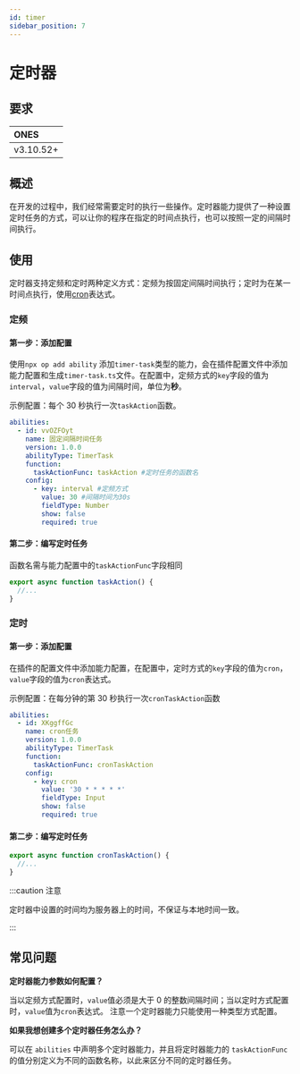 ```yaml
---
id: timer
sidebar_position: 7
---
```


# 定时器

## 要求

| **ONES**  |
| :-------- |
| v3.10.52+ |

## 概述

在开发的过程中，我们经常需要定时的执行一些操作。定时器能力提供了一种设置定时任务的方式，可以让你的程序在指定的时间点执行，也可以按照一定的间隔时间执行。

## 使用

定时器支持定频和定时两种定义方式：定频为按固定间隔时间执行；定时为在某一时间点执行，使用[cron](https://help.aliyun.com/document_detail/133509.html)表达式。

### 定频

#### 第一步：添加配置

使用`npx op add ability` 添加`timer-task`类型的能力，会在插件配置文件中添加能力配置和生成`timer-task.ts`文件。在配置中，定频方式的`key`字段的值为`interval`，`value`字段的值为间隔时间，单位为**秒**。

示例配置：每个 30 秒执行一次`taskAction`函数。

```yaml
abilities:
  - id: vvOZFOyt
    name: 固定间隔时间任务
    version: 1.0.0
    abilityType: TimerTask
    function:
      taskActionFunc: taskAction #定时任务的函数名
    config:
      - key: interval #定频方式
        value: 30 #间隔时间为30s
        fieldType: Number
        show: false
        required: true
```

#### 第二步：编写定时任务

函数名需与能力配置中的`taskActionFunc`字段相同

```typescript
export async function taskAction() {
  //...
}
```

### 定时

#### 第一步：添加配置

在插件的配置文件中添加能力配置，在配置中，定时方式的`key`字段的值为`cron`，`value`字段的值为`cron`表达式。

示例配置：在每分钟的第 30 秒执行一次`cronTaskAction`函数

```yaml
abilities:
  - id: XKggffGc
    name: cron任务
    version: 1.0.0
    abilityType: TimerTask
    function:
      taskActionFunc: cronTaskAction
    config:
      - key: cron
        value: '30 * * * * *'
        fieldType: Input
        show: false
        required: true
```

#### 第二步：编写定时任务

```typescript
export async function cronTaskAction() {
  //...
}
```

:::caution 注意

定时器中设置的时间均为服务器上的时间，不保证与本地时间一致。

:::

## 常见问题

**定时器能力参数如何配置？**

当以定频方式配置时，`value`值必须是大于 0 的整数间隔时间；当以定时方式配置时，`value`值为`cron`表达式。 注意一个定时器能力只能使用一种类型方式配置。

**如果我想创建多个定时器任务怎么办？**

可以在 `abilities` 中声明多个定时器能力，并且将定时器能力的 `taskActionFunc` 的值分别定义为不同的函数名称，以此来区分不同的定时器任务。

